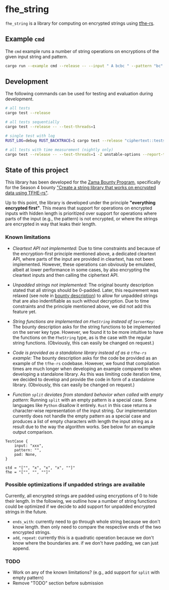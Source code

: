 # fhe_string

`fhe_string` is a library for computing on encrypted strings using [tfhe-rs](https://github.com/zama-ai/tfhe-rs).

## Example `cmd`

The `cmd` example runs a number of string operations on encryptions of the given input string and pattern.
```bash
cargo run --example cmd --release -- --input " A bcbc " --pattern "bc"
```

## Development

The following commands can be used for testing and evaluation during development.
```bash
# all tests
cargo test --release

# all tests sequentially
cargo test --release -- --test-threads=1

# single test with log
RUST_LOG=debug RUST_BACKTRACE=1 cargo test --release "ciphertext::tests::insert::add" -- --nocapture --exact

# all tests with time measurement (nightly only)
cargo test --release -- --test-threads=1 -Z unstable-options --report-time
```

## State of this project

This library has been developed for the [Zama Bounty Program](https://github.com/zama-ai/bounty-program), specifically for the Season 4 bounty ["Create a string library that works on encrypted data using TFHE-rs"](https://github.com/zama-ai/bounty-program/issues/80).

Up to this point, the library is developed under the principle **"everything encrypted first"**. This means that support for operations on encrypted inputs with hidden length is prioritized over support for operations where parts of the input (e.g., the pattern) is not encrypted, or where the strings are encrypted in way that leaks their length.

### Known limitations

- *Cleartext API not implemented:* Due to time constraints and because of the encryption-first principle mentioned above, a dedicated cleartext API, where parts of the input are provided in cleartext, has not been implemented. However, these operations can obviously be emulated, albeit at lower performance in some cases, by also encrypting the cleartext inputs and then calling the ciphertext API.

- *Unpadded strings not implemented:* The original bounty description stated that all strings should be 0-padded. Later, this requirement was relaxed (see note in [bounty description](https://github.com/zama-ai/bounty-program/issues/80)) to allow for unpadded strings that are also indentifiable as such without decryption. Due to time constraints and the principle mentioned above, we did not add this feature yet.

- *String functions are implemented on `FheString` instead of `ServerKey`:* The bounty description asks for the string functions to be implemented on the server key type. However, we found it to be more intuitive to have the functions on the `FheString` type, as is the case with the regular string functions. (Obviously, this can easily be changed on request.)

- *Code is provided as a standalone library instead of as a `tfhe-rs` example:* The bounty description asks for the code be provided as an example of the `tfhe-rs` codebase. However, we found that compilation times are much longer when developing an example compared to when developing a standalone library. As this was limiting code iteration time, we decided to develop and provide the code in form of a standalone library. (Obviously, this can easily be changed on request.)

- *Function `split` deviates from standard behavior when called with empty pattern*: Running `split` with an empty pattern is a special case. Some languages like `Python` disallow it entirely. `Rust` in this case returns a character-wise representation of the input string. Our implementation currently does not handle the empty pattern as a special case and produces a list of empty characters with length the input string as a result due to the way the algorithm works. See below for an example output comparison.
```
TestCase {
    input: "xxx",
    pattern: "",
    pad: None,
}

std = "["", "x", "x", "x", ""]"
fhe = "["", "", ""]"
```

### Possible optimizations if unpadded strings are available

Currently, all encrypted strings are padded using encryptions of 0 to hide their length.
In the following, we outline how a number of string functions could be optimized if we decide to add support for unpadded encrypted strings in the future.

- `ends_with`: currently need to go through whole string because we don't know
  length. then only need to compare the respective ends of the two encrypted
  strings.
- `add`, `repeat`: currently this is a quadratic operation because we don't know
  where the boundaries are. if we don't have padding, we can just append.

### TODO
- Work on any of the known limitations? (e.g., add support for `split` with empty pattern)
- Remove "TODO" section before submission
